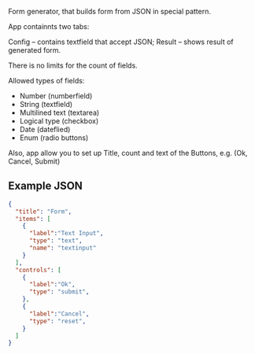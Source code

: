 Form generator, that builds form from JSON in special pattern.

App containnts two tabs:

Config – contains textfield that accept JSON;
Result – shows result of generated form.

There is no limits for the count of fields.

Allowed types of fields:
- Number (numberfield)
- String (textfield)
- Multilined text (textarea)
- Logical type (checkbox)
- Date (dateflied)
- Enum (radio buttons)

Also, app allow you to set up Title, count and text of the Buttons, e.g. (Ok, Cancel, Submit)

## Example JSON
```JSON
{
  "title": "Form",
  "items": [
    {
      "label":"Text Input",
      "type": "text",
      "name": "textinput"
    }
  ],
  "controls": [
    {
      "label":"Ok",
      "type": "submit",
    },
    {
      "label":"Cancel",
      "type": "reset",
    }
  ]
}
```
